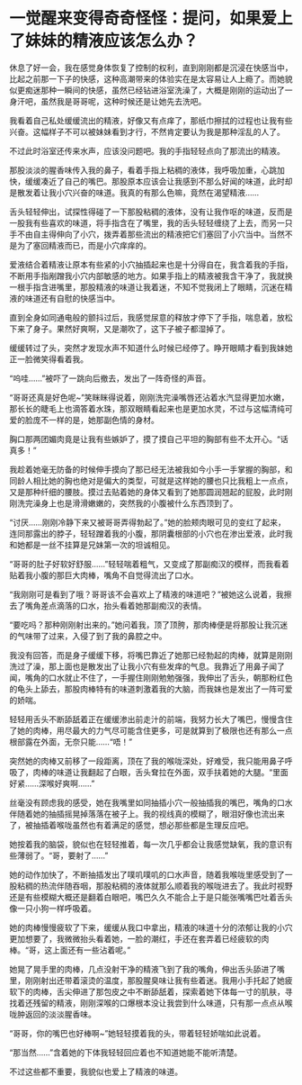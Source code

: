 # 一觉醒来变得奇奇怪怪：提问，如果爱上了妹妹的精液应该怎么办？

休息了好一会，我在感觉身体恢复了控制的权利，直到刚刚都是沉浸在快感当中，比起之前那一下子的快感，这种高潮带来的体验实在是太容易让人上瘾了。而她貌似更痴迷那种一瞬间的快感，虽然已经钻进浴室洗澡了，大概是刚刚的运动出了一身汗吧，虽然我是哥哥呢，这种时候还是让她先去洗吧。

我看着自己私处缓缓流出的精液，好像又有点痒了，那纸巾擦拭的过程也让我有些兴奋。这幅样子不可以被妹妹看到才行，不然肯定要认为我是那种淫乱的人了。

不过此时浴室还传来水声，应该没问题吧。我的手指轻轻点向了那流出的精液。

那股淡淡的腥香味传入我的鼻子，看着手指上粘稠的液体，我呼吸加重，心跳加快，缓缓凑近了自己的嘴巴。那股原本应该会让我感到不那么好闻的味道，此时却是散发着让我小穴兴奋的味道。我真的有那么色嘛，竟然在渴望精液……

舌头轻轻伸出，试探性得碰了一下那股粘稠的液体，没有让我作呕的味道，反而是一股我有些喜欢的味道，将手指含在了嘴里，我的舌头轻轻缠绕了上去，而另一只手不由自主得伸向了小穴，拨弄着那些流出的精液把它们塞回了小穴当中。当然不是为了塞回精液而已，而是小穴痒痒的。

爱液结合着精液让原本有些紧的小穴抽插起来也是十分得自在，我含着我的手指，不断用手指剐蹭我小穴内部敏感的地方。如果手指上的精液被我含干净了，我就换一根手指含进嘴里，那股精液的味道让我着迷，不知不觉我闭上了眼睛，沉迷在精液的味道还有自慰的快感当中。

直到全身如同通电般的颤抖过后，我感觉尿意的释放才停下了手指，喘息着，放松下来了身子。果然好爽啊，又是潮吹了，这下子被子都湿掉了。

缓缓转过了头，突然才发现水声不知道什么时候已经停了。睁开眼睛才看到我妹她正一脸微笑得看着我。

“呜哇……”被吓了一跳向后撤去，发出了一阵奇怪的声音。

“哥哥还真是好色呢~”笑眯眯得说着，刚刚洗完澡嘴唇还沾着水汽显得更加水嫩，那长长的睫毛上也滴答着水珠，那双眼睛看起来也是更加水灵，不过与这幅清纯可爱的脸庞不一样的是，她那副色情的身材。

胸口那两团媚肉竟是让我有些嫉妒了，摸了摸自己平坦的胸部有些不太开心。“话真多！”

我趁着她毫无防备的时候伸手摸向了那已经无法被我如今小手一手掌握的胸部，和同龄人相比她的胸也绝对是偏大的类型，可就是这样她的腰也只比我粗上一点点，又是那种纤细的腰肢。摸过去贴着她的身体又看到了她那圆润翘起的屁股，此时刚刚洗完澡身上也是滑滑嫩嫩的，突然我的小腹被什么东西顶到了。

“讨厌……刚刚冷静下来又被哥哥弄得勃起了。”她的脸颊肉眼可见的变红了起来，连同那露出的脖子，轻轻蹭着我的小腹，那阴囊根部的小穴也在渗出爱液，此时我和她都是一丝不挂算是兄妹第一次的坦诚相见。

“哥哥的肚子好软好舒服……”轻轻喘着粗气，又变成了那副痴汉的模样，而我看着贴着我小腹的那巨大肉棒，嘴角不自觉得流出了口水。

“我刚刚可是看到了哦？哥哥该不会喜欢上了精液的味道吧？”被她这么说着，我擦去了嘴角差点滴落的口水，抬头看着她那副痴汉的表情。

“要吃吗？那种刚刚射出来的。”她问着我，顶了顶胯，那肉棒便是将那股让我沉迷的气味带了过来，入侵了到了我的鼻腔之中。

我没有回答，而是身子缓缓下移，将嘴巴靠近了她那已经勃起的肉棒，就算是刚刚洗过了澡，那上面也是散发出了让我小穴有些发痒的气息。我靠近了用鼻子闻了闻，嘴角的口水就止不住了，一手握住刚刚勉勉强强，我伸出了舌头，朝那粉红色的龟头上舔去，那股肉棒特有的味道刺激着我的大脑，而我妹也是发出了一阵可爱的娇喘。

轻轻用舌头不断舔舐着正在缓缓渗出前走汁的前端，我努力长大了嘴巴，慢慢含住了她的肉棒，用尽最大的力气尽可能含住更多，可是就算到了极限也还有那么一点根部露在外面，无奈只能……“唔！”

突然她的肉棒又前移了一段距离，顶在了我的喉咙深处，好难受，我只能用鼻子呼吸了，肉棒的味道让我翻起了白眼，舌头耷拉在外面，双手扶着她的大腿。“里面好紧……深喉好爽啊……”

丝毫没有顾虑我的感受，她在我嘴里如同抽插小穴一般抽插我的嘴巴，嘴角的口水伴随着她的抽插摇晃掉落落在被子上。我的视线真的模糊了，眼泪好像也流出来了，被抽插着喉咙虽然也有着满足的感觉，想必那些都是生理反应吧。

她按着我的脑袋，貌似也在轻轻推着，每一次几乎都会让我感觉缺氧，我的意识有些薄弱了。“哥，要射了……”

她的动作加快了，不断抽插发出了噗叽噗叽的口水声音，随着我喉咙里感受到了一股粘稠的热流伴随吞咽，那股粘稠的液体就那么顺着我的喉咙进去了。我此时视野还是有些模糊大概还是翻着白眼吧，嘴巴久久不能合上于是只能张嘴嘴巴吐着舌头像一只小狗一样呼吸着。

她的肉棒慢慢疲软了下来，缓缓从我口中拿出，精液的味道十分的浓郁让我的小穴更加想要了，我微微抬头看着她，一脸的潮红，手还在套弄着已经疲软的肉棒。“哥，这上面还有一些沾着呢。”

她晃了晃手里的肉棒，几点没射干净的精液飞到了我的嘴角，伸出舌头舔进了嘴里，刚刚射出还带着滚烫的温度，那股腥臭味让我有些着迷。我用小手托起了她疲软下的肉棒，舌尖伸进了那包皮之中不断舔舐着，探索着她下体每一寸的肌肤，寻找着还残留的精液，刚刚深喉的口爆根本没让我尝到什么味道，只有那一点点从喉咙肿返回的淡淡腥香味。

“哥哥，你的嘴巴也好棒啊~”她轻轻摸着我的头，带着轻轻娇喘如此说着。

“那当然……”含着她的下体我轻轻回应着也不知道她能不能听清楚。

不过这些都不重要，我貌似也爱上了精液的味道。 

